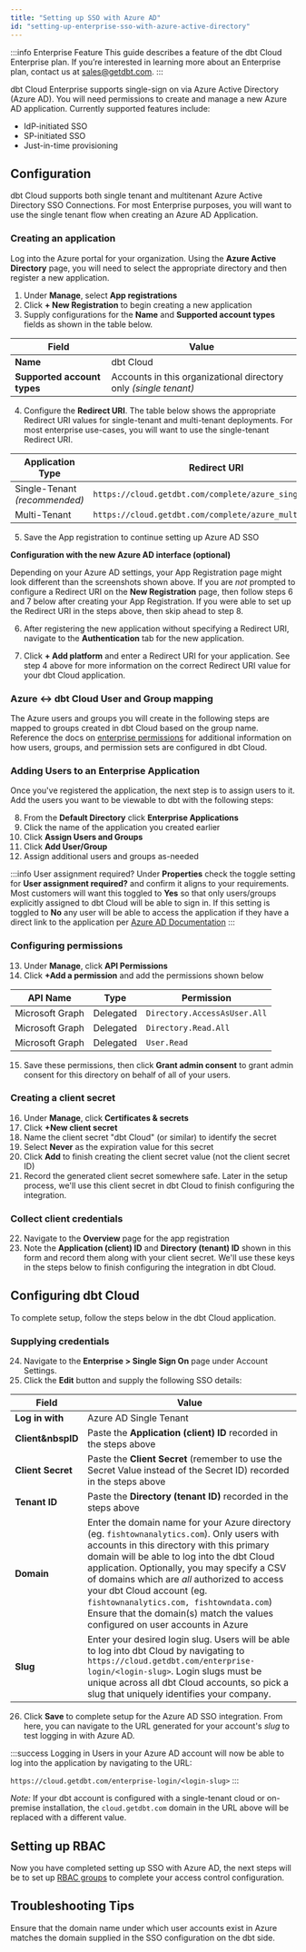 ```yaml
---
title: "Setting up SSO with Azure AD"
id: "setting-up-enterprise-sso-with-azure-active-directory"
---
```


:::info Enterprise Feature
This guide describes a feature of the dbt Cloud Enterprise plan. If you’re
interested in learning more about an Enterprise plan, contact us at
sales@getdbt.com.
:::

dbt Cloud Enterprise supports single-sign on via Azure Active Directory (Azure AD).
You will need permissions to create and manage a new Azure AD application.
Currently supported features include:

* IdP-initiated SSO
* SP-initiated SSO
* Just-in-time provisioning

## Configuration

dbt Cloud supports both single tenant and multitenant Azure Active Directory SSO
Connections. For most Enterprise purposes, you will want to use the single
tenant flow when creating an Azure AD Application.

### Creating an application

Log into the Azure portal for your organization. Using the **Azure Active Directory** page, you will
need to select the appropriate directory and then register a new application.

1. Under **Manage**, select **App registrations**
2. Click **+ New Registration** to begin creating a new application
3. Supply configurations for the **Name** and **Supported account types**
   fields as shown in the table below.

| Field | Value |
| ----- | ----- |
| **Name** | dbt Cloud |
| **Supported account types** | Accounts in this organizational directory only _(single tenant)_ |

4. Configure the **Redirect URI**. The table below shows the appropriate
   Redirect URI values for single-tenant and multi-tenant deployments. For most
   enterprise use-cases, you will want to use the single-tenant Redirect URI.


| Application Type | Redirect URI |
| ----- | ----- |
| Single-Tenant _(recommended)_ | `https://cloud.getdbt.com/complete/azure_single_tenant` |
| Multi-Tenant | `https://cloud.getdbt.com/complete/azure_multi_tenant` |

5. Save the App registration to continue setting up Azure AD SSO

<Lightbox collapsed="true" src="/img/docs/dbt-cloud/dbt-cloud-enterprise/azure/azure-app-registration-empty.png" title="Creating a new app registration"/>
<Lightbox collapsed="true" src="/img/docs/dbt-cloud/dbt-cloud-enterprise/azure/azure-new-application-alternative.png" title="Configuring a new app registration"/>


**Configuration with the new Azure AD interface (optional)**

Depending on your Azure AD settings, your App Registration page might look
different than the screenshots shown above. If you are _not_ prompted to
configure a Redirect URI on the **New Registration** page, then follow steps 6
and 7 below after creating your App Registration. If you were able to set up
the Redirect URI in the steps above, then skip ahead to step 8.

6. After registering the new application without specifying a Redirect URI,
   navigate to the **Authentication** tab for the new application.

7. Click **+ Add platform** and enter a Redirect URI for your application. See
   step 4 above for more information on the correct Redirect URI value for your
   dbt Cloud application.

<Lightbox collapsed="true" src="/img/docs/dbt-cloud/dbt-cloud-enterprise/azure/azure-redirect-uri.png" title="Configuring a Redirect URI"/>

### Azure <-> dbt Cloud User and Group mapping 

The Azure users and groups you will create in the following steps are mapped to groups created in dbt Cloud based on the group name. Reference the docs on [enterprise permissions](enterprise-permissions) for additional information on how users, groups, and permission sets are configured in dbt Cloud.

### Adding Users to an Enterprise Application

Once you've registered the application, the next step is to assign users to it. Add the users you want to be viewable to dbt with the following steps:

8. From the **Default Directory** click **Enterprise Applications**
9. Click the name of the application you created earlier
10. Click **Assign Users and Groups**
11. Click **Add User/Group**
12. Assign additional users and groups as-needed

<Lightbox collapsed="true" src="/img/docs/dbt-cloud/dbt-cloud-enterprise/azure/azure-enterprise-app-users.png" title="Adding Users to an Enterprise Application a Redirect URI"/>

:::info User assignment required?
Under **Properties** check the toggle setting for **User assignment required?** and confirm it aligns to your requirements. Most customers will want this toggled to **Yes** so that only users/groups explicitly assigned to dbt Cloud will be able to sign in. If this setting is toggled to **No** any user will be able to access the application if they have a direct link to the application per [Azure AD Documentation](https://docs.microsoft.com/en-us/azure/active-directory/manage-apps/assign-user-or-group-access-portal#configure-an-application-to-require-user-assignment)
::: 

### Configuring permissions

13. Under **Manage**, click **API Permissions**
14. Click **+Add a permission** and add the permissions shown below

| API Name | Type | Permission |
| -------- | ---- | ---------- |
| Microsoft Graph | Delegated | `Directory.AccessAsUser.All` |
| Microsoft Graph | Delegated | `Directory.Read.All` |
| Microsoft Graph | Delegated | `User.Read` |

15. Save these permissions, then click **Grant admin consent** to grant admin
   consent for this directory on behalf of all of your users.

<Lightbox collapsed="true" src="/img/docs/dbt-cloud/dbt-cloud-enterprise/azure/azure-permissions-overview.png" title="Configuring application permissions" />

### Creating a client secret

16. Under **Manage**, click **Certificates & secrets**
17. Click **+New client secret**
18. Name the client secret "dbt Cloud" (or similar) to identify the secret
19. Select **Never** as the expiration value for this secret
20. Click **Add** to finish creating the client secret value (not the client secret ID)
21. Record the generated client secret somewhere safe. Later in the setup process,
   we'll use this client secret in dbt Cloud to finish configuring the
   integration.

<Lightbox collapsed="true" src="/img/docs/dbt-cloud/dbt-cloud-enterprise/azure/azure-secret-config.png" title="Configuring certificates & secrets" />
<Lightbox collapsed="true" src="/img/docs/dbt-cloud/dbt-cloud-enterprise/azure/azure-secret-saved.png" title="Recording the client secret" />

### Collect client credentials

22. Navigate to the **Overview** page for the app registration
23. Note the **Application (client) ID** and **Directory (tenant) ID** shown in
   this form and record them along with your client secret. We'll use these keys
   in the steps below to finish configuring the integration in dbt Cloud.

<Lightbox collapsed="true" src="/img/docs/dbt-cloud/dbt-cloud-enterprise/azure/azure-overview.png" title="Collecting credentials. Store these somewhere safe!" />

## Configuring dbt Cloud

To complete setup, follow the steps below in the dbt Cloud application.

### Supplying credentials

24. Navigate to the **Enterprise &gt; Single Sign On** page under Account
Settings.
25. Click the **Edit** button and supply the following SSO details:

| Field | Value |
| ----- | ----- |
| **Log&nbsp;in&nbsp;with** | Azure AD Single Tenant |
| **Client&nbspID** | Paste the **Application (client) ID** recorded in the steps above |
| **Client&nbsp;Secret** | Paste the **Client Secret** (remember to use the Secret Value instead of the Secret ID) recorded in the steps above |
| **Tenant&nbsp;ID** | Paste the **Directory (tenant ID)** recorded in the steps above |
| **Domain** | Enter the domain name for your Azure directory (eg. `fishtownanalytics.com`). Only users with accounts in this directory with this primary domain will be able to log into the dbt Cloud application. Optionally, you may specify a CSV of domains which are _all_ authorized to access your dbt Cloud account (eg. `fishtownanalytics.com, fishtowndata.com`) Ensure that the domain(s) match the values configured on user accounts in Azure |
| **Slug** | Enter your desired login slug. Users will be able to log into dbt Cloud by navigating to `https://cloud.getdbt.com/enterprise-login/<login-slug>`. Login slugs must be unique across all dbt Cloud accounts, so pick a slug that uniquely identifies your company. |


<Lightbox collapsed="true" src="/img/docs/dbt-cloud/dbt-cloud-enterprise/azure/azure-cloud-sso.png" title="Configuring credentials in dbt Cloud" />

26. Click **Save** to complete setup for the Azure AD SSO integration. From
    here, you can navigate to the URL generated for your account's _slug_ to
    test logging in with Azure AD.

:::success Logging in
Users in your Azure AD account will now be able to log into the application
by navigating to the URL:

`https://cloud.getdbt.com/enterprise-login/<login-slug>`
:::

*Note:* If your dbt account is configured with a single-tenant cloud or on-premise installation, the `cloud.getdbt.com` domain in the URL above will be replaced with a different value.


## Setting up RBAC
Now you have completed setting up SSO with Azure AD, the next steps will be to set up
[RBAC groups](/docs/dbt-cloud/access-control/enterprise-permissions) to complete your access control configuration.

## Troubleshooting Tips

Ensure that the domain name under which user accounts exist in Azure matches the domain supplied in the SSO configuration on the dbt side.

<Lightbox collapsed="true" src="/img/docs/dbt-cloud/dbt-cloud-enterprise/azure/azure-get-domain.png" title="Obtaining the user domain from Azure" />
<Lightbox collapsed="true" src="/img/docs/dbt-cloud/dbt-cloud-enterprise/azure/azure-domain-in-dbt.png" title="Adding the user domain to dbt cloud" />
